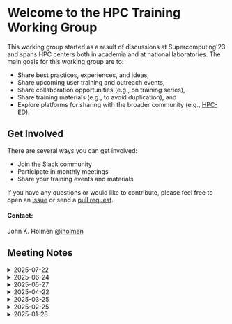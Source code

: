 # Welcome to the HPC Training Working Group

This working group started as a result of discussions at Supercomputing'23 and spans HPC centers both in academia and at national laboratories. The main goals for this working group are to:

- Share best practices, experiences, and ideas,
- Share upcoming user training and outreach events,
- Share collaboration opportunities (e.g., on training series),
- Share training materials (e.g., to avoid duplication), and
- Explore platforms for sharing with the broader community (e.g., [HPC-ED](https://hpc-ed.github.io/)).

## Get Involved

There are several ways you can get involved:

 - Join the Slack community
 - Participate in monthly meetings
 - Share your training events and materials
   
If you have any questions or would like to contribute, please feel free to open an [issue](https://github.com/olcf/hpc-training-wg/issues) or send a 
[pull request](https://github.com/olcf/hpc-training-wg/pulls).

#### Contact:

John K. Holmen [@jholmen](https://github.com/jholmen)  

## Meeting Notes

<details markdown="1">
<summary>2025-07-22</summary>

- Did not meet

</details>

<details markdown="1">
<summary>2025-06-24</summary>

- Discussed user vetting
  - How to handle walk-in training events?
  - Physical tokens or proxy accounts?
- Discussed training opportunities
  - How to split CMake training cost?
  - Discussion to plan ParaView training soon
  - Potential opportunity for Chapel training
- Discussed the BPHTE25 paper submission
  - Center-specific drafts started
  - Cross-center collaborations next

</details>

<details markdown="1">
<summary>2025-05-27</summary>

- Discussed training advertisements
  - Current Slack-based approach works well for centers
  - Cross-center training calendar not needed at the time
  - Targeted event-specific announcements bring most registrants

- Discussed training opportunities
  - Cross-center CMake training discussions in progress
  - Potential opportunity for ParaView training
 
- Discussed a BPHTE25 paper submission
  - [https://sighpceducation.acm.org/events/bphte25cfp/](https://sighpceducation.acm.org/events/bphte25cfp/)
  - Highlight individual and collaborative efforts across centers
  - Highlight challenges and lessons learned through the group
  - Highlight other collaborative efforts in HPC education and training

</details>

<details markdown="1">
<summary>2025-04-22</summary>

- Discussed a USRSE'25 short talk submission
  - [https://us-rse.org/usrse25/](https://us-rse.org/usrse25/)
  - Highlight challenges and lessons learned through the group
  - Highlight ways we've found to collaborate

</details>

<details markdown="1">
<summary>2025-03-25</summary>

- Did not meet

</details>

<details markdown="1">
<summary>2025-02-25</summary>

- Discussed ways to store training materials
  - Box, Dropbox, GitHub, Google Drive
  - No preference, let contributors decide when linking materials

- Discussed updating last year's training spreadsheet
  - Easy way to stay up to date on each other's efforts
  - Continue to maintain as a Google Sheet?
  - Document on GitHub instead?

- Discussed HPC-ED for sharing training materials
  - [https://hpc-ed.github.io/](https://hpc-ed.github.io/)
  - Federated repository with many ways to contribute
  - Already maintain a Google Sheet, update for HPC-ED?

- Discussed monthly meeting notes
  - Cumbersome to follow through email
  - Document on GitHub instead

</details>

<details markdown="1">
<summary>2025-01-28</summary>

- Discussed common goals
  - Key goal to stay up to date on each other's efforts
  - Set group goals for 2025

- Discussed use of a GitHub repository to share training materials
  - Provides a linkable, centralized location
  - Eases collaborative development
  - What does material licensing look like?

- Discussed creation of a GitHub organization for the group
  - Provides a referenceable public presence
  - Create a working group repository under the OLCF organization?
    - Yes, create one similar to the [HPC System Test Working Group](https://github.com/olcf/hpc-system-test-wg/)

- Discussed upcoming events across centers
  - Cornell: [Scientific Computing Training Series](https://its.weill.cornell.edu/scientific-computing-training-series/)
  - NERSC: [Deep Learning at Scale Training](https://www.nersc.gov/users/training/events/2025/dl-at-scale-training-mar2025/)
  - OLCF: [New User Training](https://www.olcf.ornl.gov/calendar/new-user-training-handson-february-2025/)

- Discussed how training allocations work across centers
  - Training tokens vs. traditional logins

</details>
